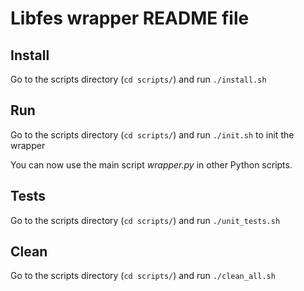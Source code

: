 # Libfes wrapper README file
## Install
Go to the scripts directory  (```cd scripts/```) and run ```./install.sh```


## Run
Go to the scripts directory  (```cd scripts/```) and run ```./init.sh``` to init the wrapper

You can now use the main script *wrapper.py* in other Python scripts.


## Tests
Go to the scripts directory  (```cd scripts/```) and run ```./unit_tests.sh```


## Clean
Go to the scripts directory  (```cd scripts/```) and run ```./clean_all.sh```
